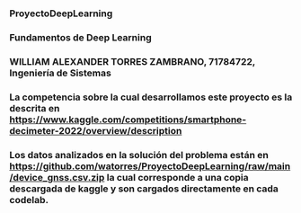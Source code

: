 ### ProyectoDeepLearning
### Fundamentos de Deep Learning
### WILLIAM ALEXANDER TORRES ZAMBRANO, 71784722, Ingeniería de Sistemas

### La competencia sobre la cual desarrollamos este proyecto es la descrita en https://www.kaggle.com/competitions/smartphone-decimeter-2022/overview/description
### Los datos analizados en la solución del problema están en https://github.com/watorres/ProyectoDeepLearning/raw/main/device_gnss.csv.zip la cual corresponde a una copia descargada de kaggle y son cargados directamente en cada codelab.

